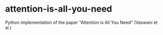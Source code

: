 # attention-is-all-you-need
Python implementation of the paper "Attention is All You Need" (Vaswani et al.)
